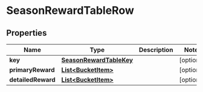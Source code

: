 

# SeasonRewardTableRow


## Properties

| Name | Type | Description | Notes |
|------------ | ------------- | ------------- | -------------|
|**key** | [**SeasonRewardTableKey**](SeasonRewardTableKey.md) |  |  [optional] |
|**primaryReward** | [**List&lt;BucketItem&gt;**](BucketItem.md) |  |  [optional] |
|**detailedReward** | [**List&lt;BucketItem&gt;**](BucketItem.md) |  |  [optional] |




